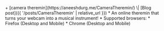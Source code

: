 <div class="project">
<div class="projectimg placeholder" markdown="block">
</div>
<div class="projectdesc" markdown="block">
<!-- Hard-coding the url here because it needs https -->
+ [camera theremin](https://aneeshdurg.me/CameraTheremin/) \| [Blog post]({{ '/posts/CameraTheremin' | relative_url }})
   * An online theremin that turns your webcam into a musical instrument!
   * Supported browsers:
     * Firefox (Desktop and Mobile)
     * Chrome (Desktop and Mobile)
</div>
</div>
